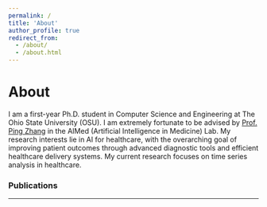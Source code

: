 ```yaml
---
permalink: /
title: 'About'
author_profile: true
redirect_from: 
  - /about/
  - /about.html
---
```


<div class="about-section">
  <h1>About</h1>
  <p>I am a first-year Ph.D. student in Computer Science and Engineering at The Ohio State University (OSU). I am extremely fortunate to be advised by <a href="https://www.pingzhang.net/">Prof. Ping Zhang</a> in the AIMed (Artificial Intelligence in Medicine) Lab. My research interests lie in AI for healthcare, with the overarching goal of improving patient outcomes through advanced diagnostic tools and efficient healthcare delivery systems. My current research focuses on time series analysis in healthcare.</p>
</div>

### Publications
*********
<table width="800" align="center" border="0" cellspacing="0" cellpadding="0">
  <!-- Your existing publication tables here -->
</table>
